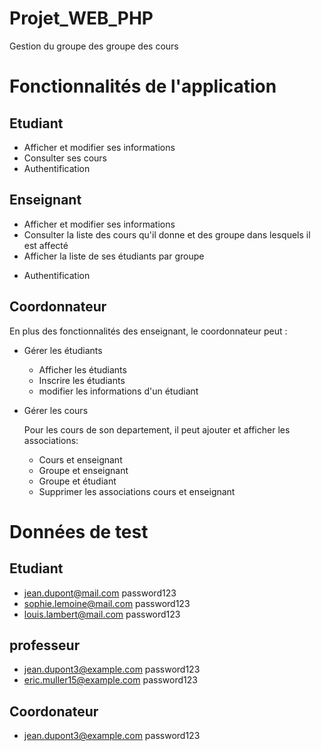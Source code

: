 # Projet_WEB_PHP
Gestion du groupe des groupe des cours 

# Fonctionnalités de l'application
##
## Etudiant
* Afficher et modifier ses informations
* Consulter ses cours
* Authentification

## Enseignant
+ Afficher et modifier ses informations
+ Consulter la liste des cours qu'il donne et des groupe dans lesquels il est affecté
+ Afficher la liste de ses étudiants  par groupe
* Authentification

## Coordonnateur
En plus des fonctionnalités des enseignant, le coordonnateur peut : 
+  Gérer les étudiants
    * Afficher les étudiants
    * Inscrire les étudiants
    * modifier les informations d'un étudiant
+ Gérer les cours

    Pour les cours de son departement, il peut ajouter et afficher les associations: 
    + Cours et enseignant
    + Groupe et enseignant
    + Groupe et étudiant
    * Supprimer  les associations cours et enseignant

# Données de test

## Etudiant
* jean.dupont@mail.com 	password123
* sophie.lemoine@mail.com 	password123
* louis.lambert@mail.com 	password123

## professeur
* jean.dupont3@example.com 	password123 	
* eric.muller15@example.com password123
## Coordonateur
* jean.dupont3@example.com 		password123 	